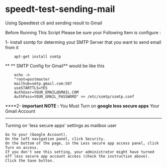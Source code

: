 # speedt-test-sending-mail
Using Speedtest cli and sending result  to Gmail 

Before Running This Script Please be sure your Following Item is configure :

1- install ssmtp for determing  yout SMTP Server that you want to send email from it 

		apt-get install ssmtp
**
**
SMTP Config for Gmail** would be like this 

		echo -n 
		"root=postmaster
		mailhub=smtp.gmail.com:587
		useSTARTTLS=YES
		AuthUser=YOUR_EMAIL@GMAIL.COM
		AuthPass=YOUR_GMAIL_PASSWORD" >> /etc/ssmtp/ssmtp.conf

****2- **important NOTE :**  You Must Turn on **google less secure apps** Your Gmail Account
****
Turning on 'less secure apps' settings as mailbox user

    Go to your (Google Account).
    On the left navigation panel, click Security.
    On the bottom of the page, in the Less secure app access panel, click Turn on access.
    If you don't see this setting, your administrator might have turned off less secure app account access (check the instruction above).
    Click the Save button.

